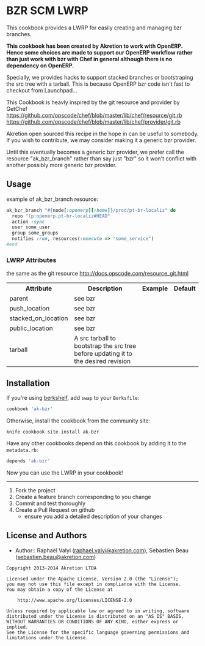 BZR SCM LWRP
============

This cookbook provides a LWRP for easily creating and managing bzr branches.

**This cookbook has been created by Akretion to work with OpenERP. Hence
some choices are made to support our OpenERP workflow rather than just
work with bzr with Chef in general although there is no dependency
on OpenERP.**

Specially, we provides hacks to support stacked branches or bootstraping
the src tree with a tarball. This is because OpenERP bzr code isn't
fast to checkout from Launchpad...

This Cookbook is heavly inspired by the git resource and provider by GetChef
https://github.com/opscode/chef/blob/master/lib/chef/resource/git.rb
https://github.com/opscode/chef/blob/master/lib/chef/provider/git.rb

Akretion open sourced this recipe in the hope in can be useful to somebody.
If you wish to contribute, we may consider making it a generic bzr provider.

Until this eventually becomes a generic bzr provider, we prefer call the
resource "ak_bzr_branch" rather than say just "bzr" so it won't conflict
with another possibly more generic bzr provider.


Usage
-----

example of ak_bzr_branch resource:

```ruby
ak_bzr_branch "#{node[:openerp][:home]}/prod/pt-br-localiz" do
  repo "lp:openerp.pt-br-localiz#HEAD"
  action :sync 
  user some_user
  group some_groups
  notifies :run, resources(:execute => "some_service")
#end
```

### LWRP Attributes

the same as the git resource http://docs.opscode.com/resource_git.html

<table>
  <tr>
    <th>Attribute</th>
    <th>Description</th>
    <th>Example</th>
    <th>Default</th>
  </tr>
  <tr>
    <td>parent</td>
    <td>see bzr</td>
    <td></td>
    <td></td>
  </tr>
  <tr>
    <td>push_location</td>
    <td>see bzr</td>
    <td></td>
    <td></td>
  </tr>
  <tr>
    <td>stacked_on_location</td>
    <td>see bzr</td>
    <td></td>
    <td></td>
  </tr>
  <tr>
    <td>public_location</td>
    <td>see bzr</td>
    <td></td>
    <td></td>
  </tr>
  <tr>
    <td>tarball</td>
    <td>A src tarball to bootstrap the src tree before updating it to the desired revision</td>
    <td></td>
    <td></td>
  </tr>
  </tr>
</table>


Installation
------------
If you're using [berkshelf](https://github.com/RiotGames/berkshelf), add `swap` to your `Berksfile`:

```ruby
cookbook 'ak-bzr'
```

Otherwise, install the cookbook from the community site:

    knife cookbook site install ak-bzr

Have any other cookbooks depend on this cookbook by adding it to the `metadata.rb`:

```ruby
depends 'ak-bzr'
```

Now you can use the LWRP in your cookbook!

------------
1. Fork the project
2. Create a feature branch corresponding to you change
3. Commit and test thoroughly
4. Create a Pull Request on github
    - ensure you add a detailed description of your changes


License and Authors
-------------------
- Author:: Raphaël Valyi (raphael.valyi@akretion.com), Sebastien Beau (sebastien.beau@akretion.com)

```text
Copyright 2013-2014 Akretion LTDA

Licensed under the Apache License, Version 2.0 (the "License");
you may not use this file except in compliance with the License.
You may obtain a copy of the License at

    http://www.apache.org/licenses/LICENSE-2.0

Unless required by applicable law or agreed to in writing, software
distributed under the License is distributed on an "AS IS" BASIS,
WITHOUT WARRANTIES OR CONDITIONS OF ANY KIND, either express or implied.
See the License for the specific language governing permissions and
limitations under the License.
```
